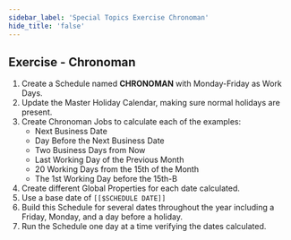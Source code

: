 ```yaml
---
sidebar_label: 'Special Topics Exercise Chronoman'
hide_title: 'false'
---
```


## Exercise - Chronoman

1.	Create a Schedule named **CHRONOMAN** with Monday-Friday as Work Days.
2.	Update the Master Holiday Calendar, making sure normal holidays are present.
3.	Create Chronoman Jobs to calculate each of the examples:
    * Next Business Date
    * Day Before the Next Business Date
    * Two Business Days from Now
    * Last Working Day of the Previous Month
    * 20 Working Days from the 15th of the Month
    * The 1st Working Day before the 15th-B
4.	Create different Global Properties for each date calculated.
5.	Use a base date of ```[[$SCHEDULE DATE]]```
6.	Build this Schedule for several dates throughout the year including a Friday, Monday, and a day before a holiday.
7.	Run the Schedule one day at a time verifying the dates calculated.